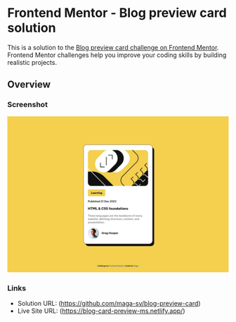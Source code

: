 # Frontend Mentor - Blog preview card solution

This is a solution to the [Blog preview card challenge on Frontend Mentor](https://www.frontendmentor.io/challenges/blog-preview-card-ckPaj01IcS). Frontend Mentor challenges help you improve your coding skills by building realistic projects. 
## Overview
### Screenshot

![](./src/assets/screenshot.jpg)
### Links

- Solution URL: (https://github.com/maga-sv/blog-preview-card)
- Live Site URL: (https://blog-card-preview-ms.netlify.app/)